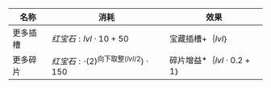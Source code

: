 | 名称  | 消耗  | 效果  |
| --- | --- | --- |
| 更多插槽 | ${ 红宝石: lvl  \cdot  10 + 50 }$ | 宝藏插槽+｛$lvl$｝ |
| 更多碎片 | ${ 红宝石:   \cdot  {(2)}^{\text{向下取整}(lvl / 2})  \cdot  150 }$ | 碎片增益*｛$lvl  \cdot  0.2 + 1$｝ |
